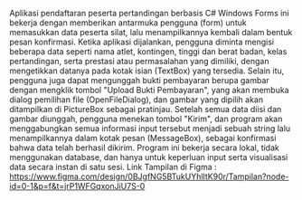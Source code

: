 Aplikasi pendaftaran peserta pertandingan berbasis C# Windows Forms ini bekerja dengan memberikan antarmuka pengguna (form) untuk memasukkan data peserta silat, lalu menampilkannya kembali dalam bentuk pesan konfirmasi. Ketika aplikasi dijalankan, pengguna diminta mengisi beberapa data seperti nama atlet, kontingen, tinggi dan berat badan, kelas pertandingan, serta prestasi atau permasalahan yang dimiliki, dengan mengetikkan datanya pada kotak isian (TextBox) yang tersedia. Selain itu, pengguna juga dapat mengunggah bukti pembayaran berupa gambar dengan mengklik tombol "Upload Bukti Pembayaran", yang akan membuka dialog pemilihan file (OpenFileDialog), dan gambar yang dipilih akan ditampilkan di PictureBox sebagai pratinjau. Setelah semua data diisi dan gambar diunggah, pengguna menekan tombol "Kirim", dan program akan menggabungkan semua informasi input tersebut menjadi sebuah string lalu menampilkannya dalam kotak pesan (MessageBox), sebagai konfirmasi bahwa data telah berhasil dikirim. Program ini bekerja secara lokal, tidak menggunakan database, dan hanya untuk keperluan input serta visualisasi data secara instan di satu sesi.
Link Tampilan di Figma : https://www.figma.com/design/0BJgfNG5BTukUYhlItK90r/Tampilan?node-id=0-1&p=f&t=jrP1WFGqxonJiU7S-0
